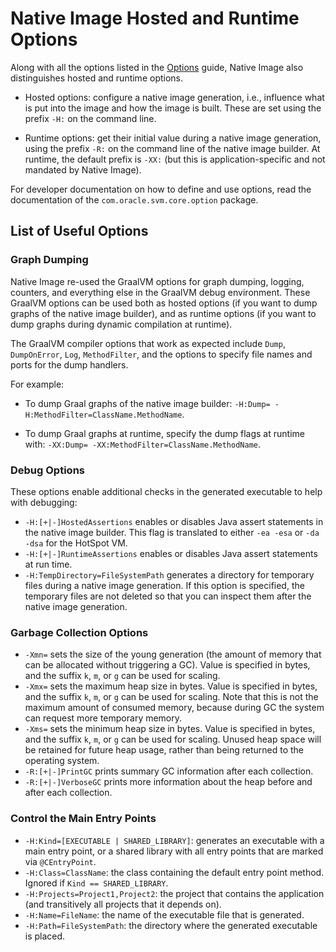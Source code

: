 # Native Image Hosted and Runtime Options

Along with all the options listed in the [Options](Options.md)
guide,  Native Image also distinguishes hosted and runtime options.

* Hosted options: configure a native image generation, i.e., influence what is put into the image and how the image is built.
These are set using the prefix `-H:` on the command line.

* Runtime options: get their initial value during a native image generation, using the prefix `-R:` on the command line of the native image builder. At runtime, the default prefix is `-XX:` (but this is application-specific and not mandated by Native Image).

For developer documentation on how to define and use options, read the documentation of the `com.oracle.svm.core.option` package.

## List of Useful Options

### Graph Dumping
Native Image re-used the GraalVM options for graph dumping, logging, counters,
and everything else in the GraalVM debug environment. These GraalVM options can
be used both as hosted options (if you want to dump graphs of the native image
builder), and as runtime options (if you want to dump graphs during dynamic
compilation at runtime).

The GraalVM compiler options that work as expected include `Dump`, `DumpOnError`, `Log`,
`MethodFilter`, and the options to specify file names and ports for the dump
handlers.

For example:
* To dump Graal graphs of the native image builder: `-H:Dump= -H:MethodFilter=ClassName.MethodName`.

* To dump Graal graphs at runtime, specify the dump flags at runtime with: `-XX:Dump= -XX:MethodFilter=ClassName.MethodName`.

### Debug Options
These options enable additional checks in the generated executable to help with debugging:

* `-H:[+|-]HostedAssertions`
  enables or disables Java assert statements in the native image builder.
This flag is translated to either `-ea -esa` or `-da -dsa` for the HotSpot VM.
* `-H:[+|-]RuntimeAssertions`
  enables or disables Java assert statements at run time.
* `-H:TempDirectory=FileSystemPath`
  generates a directory for temporary files during a native image generation.
If this option is specified, the temporary files are not deleted so that you can inspect them after the native image generation.

### Garbage Collection Options
* `-Xmn=`
  sets the size of the young generation (the amount of memory that can be allocated without triggering a GC).
Value is specified in bytes, and the suffix `k`, `m`, or `g` can be used for scaling.
* `-Xmx=`
  sets the maximum heap size in bytes.
Value is specified in bytes, and the suffix `k`, `m`, or `g` can be used for scaling.
Note that this is not the maximum amount of consumed memory, because during GC the system can request more temporary memory.
* `-Xms=`
  sets the minimum heap size in bytes.
Value is specified in bytes, and the suffix `k`, `m`, or `g` can be used for scaling.
Unused heap space will be retained for future heap usage, rather than being returned to the operating system.
* `-R:[+|-]PrintGC`
  prints summary GC information after each collection.
* `-R:[+|-]VerboseGC`
  prints more information about the heap before and after each
  collection.

### Control the Main Entry Points
* `-H:Kind=[EXECUTABLE | SHARED_LIBRARY]`:
  generates an executable with a main entry point, or a shared library with all entry points that are marked via `@CEntryPoint`.
* `-H:Class=ClassName`:
  the class containing the default entry point method.
Ignored if `Kind == SHARED_LIBRARY`.
* `-H:Projects=Project1,Project2`:
  the project that contains the application (and transitively all projects that it depends on).
* `-H:Name=FileName`:
  the name of the executable file that is generated.
* `-H:Path=FileSystemPath`:
  the directory where the generated executable is placed.
